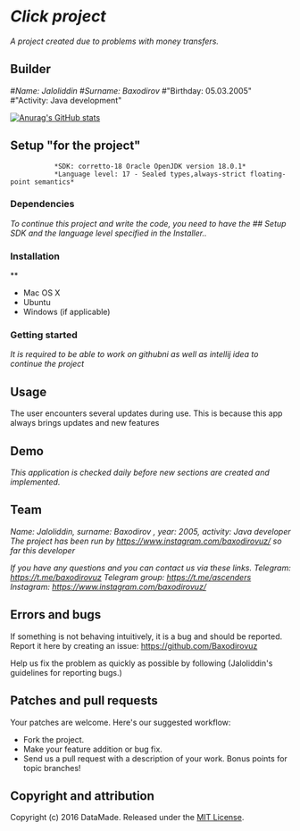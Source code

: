 # *Click project*

*A project created due to problems with money transfers.* 

## Builder 
#*Name: Jaloliddin*
#*Surname: Baxodirov*
#"Birthday: 05.03.2005"
#"Activity: Java development"

[![Anurag's GitHub stats](https://github-readme-stats.vercel.app/api?username=Baxodirovuz)](https://github.com/Baxodirovuz/github-readme-stats)

## Setup "for the project"
               *SDK: corretto-18 Oracle OpenJDK version 18.0.1*
               *Language level: 17 - Sealed types,always-strict floating-point semantics*

### Dependencies

*To continue this project and write the code, you need to have the ## Setup SDK and the language level specified in the Installer..*

### Installation
**

* Mac OS X
* Ubuntu
* Windows (if applicable)

### Getting started

*It is required to be able to work on githubni as well as intellij idea to continue the project*

## Usage

The user encounters several updates during use. This is because this app always brings updates and new features

## Demo

*This application is checked daily before new sections are created and implemented.*

## Team

*Name: Jaloliddin, surname: Baxodirov , year: 2005, activity: Java developer*
*The project has been run by https://www.instagram.com/baxodirovuz/ so far this developer*

*If you have any questions and you can contact us via these links.*
*Telegram: https://t.me/baxodirovuz*
*Telegram group: https://t.me/ascenders*
*Instagram: https://www.instagram.com/baxodirovuz/*

## Errors and bugs

If something is not behaving intuitively, it is a bug and should be reported.
Report it here by creating an issue: https://github.com/Baxodirovuz

Help us fix the problem as quickly as possible by following (Jaloliddin's guidelines for reporting bugs.)

## Patches and pull requests

Your patches are welcome. Here's our suggested workflow:
 
* Fork the project.
* Make your feature addition or bug fix.
* Send us a pull request with a description of your work. Bonus points for topic branches!

## Copyright and attribution

Copyright (c) 2016 DataMade. Released under the [MIT License](https://github.com/datamade/your-repo-here/blob/master/LICENSE).
